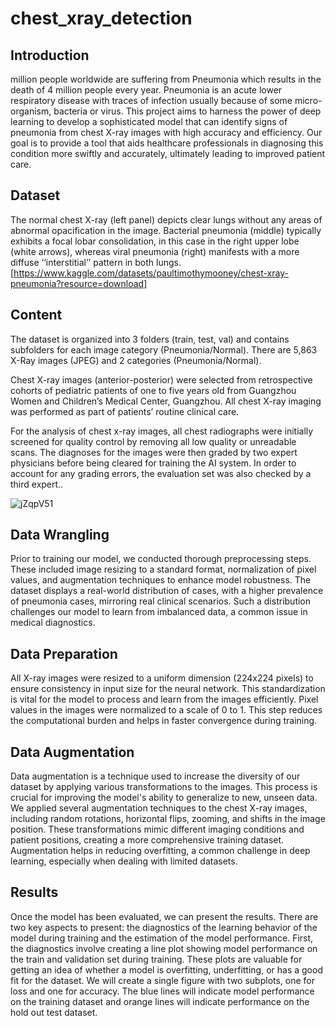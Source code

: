 # chest_xray_detection

## Introduction
million people worldwide are suffering from Pneumonia which results in the death of 4 million people every year.
Pneumonia is an acute lower respiratory disease with traces of infection usually because of some micro-organism, bacteria or virus.
This project aims to harness the power of deep learning to develop a sophisticated model that can identify signs of pneumonia from chest X-ray images with high accuracy and efficiency. Our goal is to provide a tool that aids healthcare professionals in diagnosing this condition more swiftly and accurately, ultimately leading to improved patient care.


## Dataset
The normal chest X-ray (left panel) depicts clear lungs without any areas of abnormal opacification in the image. Bacterial pneumonia (middle) typically exhibits a focal lobar consolidation, in this case in the right upper lobe (white arrows), whereas viral pneumonia (right) manifests with a more diffuse ‘‘interstitial’’ pattern in both lungs.
[https://www.kaggle.com/datasets/paultimothymooney/chest-xray-pneumonia?resource=download]

## Content
The dataset is organized into 3 folders (train, test, val) and contains subfolders for each image category (Pneumonia/Normal). There are 5,863 X-Ray images (JPEG) and 2 categories (Pneumonia/Normal).

Chest X-ray images (anterior-posterior) were selected from retrospective cohorts of pediatric patients of one to five years old from Guangzhou Women and Children’s Medical Center, Guangzhou. All chest X-ray imaging was performed as part of patients’ routine clinical care.

For the analysis of chest x-ray images, all chest radiographs were initially screened for quality control by removing all low quality or unreadable scans. The diagnoses for the images were then graded by two expert physicians before being cleared for training the AI system. In order to account for any grading errors, the evaluation set was also checked by a third expert..

![jZqpV51](https://github.com/YousefMohamedSalah/chest_xray_detection/assets/99505074/2734b1eb-8190-406e-805d-8f05a1e018b7)

## Data Wrangling
Prior to training our model, we conducted thorough preprocessing steps. These included image resizing to a standard format, normalization of pixel values, and augmentation techniques to enhance model robustness.
The dataset displays a real-world distribution of cases, with a higher prevalence of pneumonia cases, mirroring real clinical scenarios.
Such a distribution challenges our model to learn from imbalanced data, a common issue in medical diagnostics.

## Data Preparation
All X-ray images were resized to a uniform dimension (224x224 pixels) to ensure consistency in input size for the neural network.
This standardization is vital for the model to process and learn from the images efficiently.
Pixel values in the images were normalized to a scale of 0 to 1. This step reduces the computational burden and helps in faster convergence during training.

## Data Augmentation
Data augmentation is a technique used to increase the diversity of our dataset by applying various transformations to the images. 
This process is crucial for improving the model's ability to generalize to new, unseen data.
We applied several augmentation techniques to the chest X-ray images, including random rotations, horizontal flips, zooming, and shifts in the image position.
These transformations mimic different imaging conditions and patient positions, creating a more comprehensive training dataset.
Augmentation helps in reducing overfitting, a common challenge in deep learning, especially when dealing with limited datasets.

## Results
Once the model has been evaluated, we can present the results.
There are two key aspects to present: the diagnostics of the learning behavior of the model during training and the estimation of the model performance.
First, the diagnostics involve creating a line plot showing model performance on the train and validation set during training. 
These plots are valuable for getting an idea of whether a model is overfitting, underfitting, or has a good fit for the dataset.
We will create a single figure with two subplots, one for loss and one for accuracy. 
The blue lines will indicate model performance on the training dataset and orange lines will indicate performance on the hold out test dataset. 


